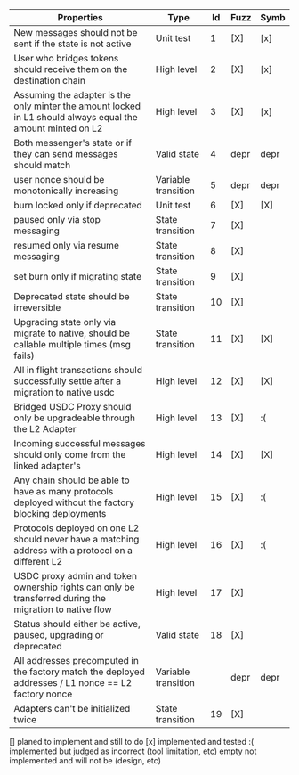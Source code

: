 | Properties                                                                                                  | Type                | Id  | Fuzz | Symb |
| ----------------------------------------------------------------------------------------------------------- | ------------------- | --- | ---- | ---- |
| New messages should not be sent if the state is not active                                                  | Unit test           | 1   | [X]  | [x]  |
| User who bridges tokens should receive them on the destination chain                                        | High level          | 2   | [X]  | [x]  |
| Assuming the adapter is the only minter the amount locked in L1 should always equal the amount minted on L2 | High level          | 3   | [X]  | [x]  |
| Both messenger's state or if they can send messages should match                                            | Valid state         | 4   | depr | depr |
| user nonce should be monotonically increasing                                                               | Variable transition | 5   | depr | depr |
| burn locked only if deprecated                                                                              | Unit test           | 6   | [X]  | [X]  |
| paused only via stop messaging                                                                              | State transition    | 7   | [X]  |      |
| resumed only via resume messaging                                                                           | State transition    | 8   | [X]  |      |
| set burn only if migrating state                                                                            | State transition    | 9   | [X]  |      |
| Deprecated state should be irreversible                                                                     | State transition    | 10  | [X]  |      |
| Upgrading state only via migrate to native, should be callable multiple times (msg fails)                   | State transition    | 11  | [X]  | [X]  |
| All in flight transactions should successfully settle after a migration to native usdc                      | High level          | 12  | [X]  | [X]  |
| Bridged USDC Proxy should only be upgradeable through the L2 Adapter                                        | High level          | 13  | [X]  | :(   |
| Incoming successful messages should only come from the linked adapter's                                     | High level          | 14  | [X]  | [X]  |
| Any chain should be able to have as many protocols deployed without the factory blocking deployments        | High level          | 15  | [X]  | :(   |
| Protocols deployed on one L2 should never have a matching address with a protocol on a different L2         | High level          | 16  | [X]  | :(   |
| USDC proxy admin and token ownership rights can only be transferred during the migration to native flow     | High level          | 17  | [X]  |      |
| Status should either be active, paused, upgrading or deprecated                                             | Valid state         | 18  | [X]  |      |
| All addresses precomputed in the factory match the deployed addresses / L1 nonce == L2 factory nonce        | Variable transition |     | depr | depr | 
| Adapters can't be initialized twice                                                                         | State transition    | 19  | [X]  |      |

[]      planed to implement and still to do
[x]     implemented and tested
:(      implemented but judged as incorrect (tool limitation, etc)
empty   not implemented and will not be (design, etc)
